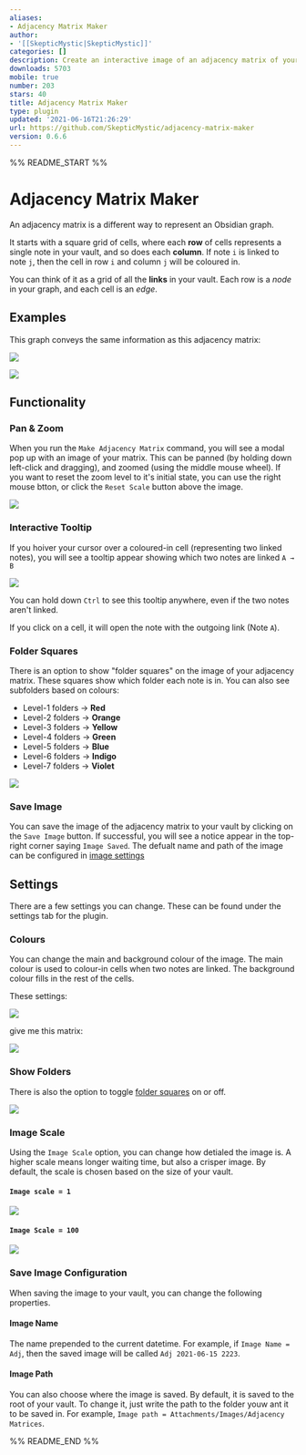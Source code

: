 ```yaml
---
aliases:
- Adjacency Matrix Maker
author:
- '[[SkepticMystic|SkepticMystic]]'
categories: []
description: Create an interactive image of an adjacency matrix of your vault
downloads: 5703
mobile: true
number: 203
stars: 40
title: Adjacency Matrix Maker
type: plugin
updated: '2021-06-16T21:26:29'
url: https://github.com/SkepticMystic/adjacency-matrix-maker
version: 0.6.6
---
```


%% README_START %%

# Adjacency Matrix Maker

An adjacency matrix is a different way to represent an Obsidian graph.

It starts with a square grid of cells, where each **row** of cells represents a single note in your vault, and so does each **column**.
If note `i` is linked to note `j`, then the cell in row `i` and column `j` will be coloured in.

You can think of it as a grid of all the **links** in your vault.
Each row is a _node_ in your graph, and each cell is an _edge_.

## Examples

This graph conveys the same information as this adjacency matrix:

![](https://i.imgur.com/VZuvAhq.png)


![](https://i.imgur.com/glL4mGc.png)


## Functionality

### Pan & Zoom

When you run the `Make Adjacency Matrix` command, you will see a modal pop up with an image of your matrix. This can be panned (by holding down left-click and dragging), and zoomed (using the middle mouse wheel).
If you want to reset the zoom level to it's initial state, you can use the right mouse btton, or click the `Reset Scale` button above the image.

![](https://i.imgur.com/iJohDDi.png)

### Interactive Tooltip

If you hoiver your cursor over a coloured-in cell (representing two linked notes), you will see a tooltip appear showing which two notes are linked `A → B`

![](https://i.imgur.com/wu6ivE7.png)

You can hold down `Ctrl` to see this tooltip anywhere, even if the two notes aren't linked.

If you click on a cell, it will open the note with the outgoing link (Note `A`).

### Folder Squares

There is an option to show "folder squares" on the image of your adjacency matrix. These squares show which folder each note is in. You can also see subfolders based on colours:

- Level-1 folders → **Red**
- Level-2 folders → **Orange**
- Level-3 folders → **Yellow**
- Level-4 folders → **Green**
- Level-5 folders → **Blue**
- Level-6 folders → **Indigo**
- Level-7 folders → **Violet**

![](https://i.imgur.com/R7xGlb4.png)

### Save Image

You can save the image of the adjacency matrix to your vault by clicking on the `Save Image` button. If successful, you will see a notice appear in the top-right corner saying `Image Saved`.
The defualt name and path of the image can be configured in [image settings](README.md#save-image-configuration)

## Settings

There are a few settings you can change. These can be found under the settings tab for the plugin.

### Colours

You can change the main and background colour of the image. The main colour is used to colour-in cells when two notes are linked. The background colour fills in the rest of the cells.

These settings:

![](https://i.imgur.com/gF0G9Zs.png)

give me this matrix:

![](https://i.imgur.com/4u6xgO6.png)


### Show Folders

There is also the option to toggle [folder squares](README.md#folder-squares) on or off.

![](https://i.imgur.com/pEWm964.png)


### Image Scale

Using the `Image Scale` option, you can change how detialed the image is. A higher scale means longer waiting time, but also a crisper image. 
By default, the scale is chosen based on the size of your vault.

#### `Image scale = 1`

![](https://i.imgur.com/0fu419R.png)

#### `Image Scale = 100`

![](https://i.imgur.com/1gRD7hV.png)

### Save Image Configuration

When saving the image to your vault, you can change the following properties.

#### Image Name

The name prepended to the current datetime.
For example, if `Image Name = Adj`, then the saved image will be called `Adj 2021-06-15 2223`. 

#### Image Path

You can also choose where the image is saved. By default, it is saved to the root of your vault. 
To change it, just write the path to the folder youw ant it to be saved in.
For example, `Image path = Attachments/Images/Adjacency Matrices`.

%% README_END %%